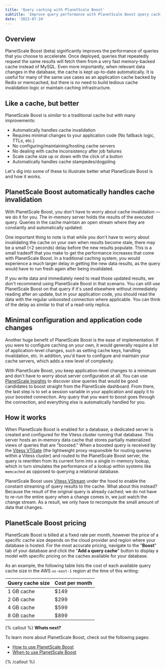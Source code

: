 ```yaml
---
title: 'Query caching with PlanetScale Boost'
subtitle: 'Improve query performance with PlanetScale Boost query caching.'
date: '2023-07-24'
---
```


## Overview

PlanetScale Boost (beta) significantly improves the performance of queries that you choose to accelerate. Once deployed, queries that repeatedly request the same results will fetch them from a very fast memory-backed cache instead of MySQL. Even more importantly, when relevant data changes in the database, the cache is kept up-to-date automatically. It is useful for many of the same use cases as an application cache backed by Redis or memcached, but there is no need to build tedious cache invalidation logic or maintain caching infrastructure.

## Like a cache, but better

PlanetScale Boost is _similar_ to a traditional cache but with many improvements:

- Automatically handles cache invalidation
- Requires minimal changes to your application code (No fallback logic, TTLs, etc.)
- No configuring/maintaining/hosting cache servers
- No dealing with cache inconsistency after job failures
- Scale cache size up or down with the click of a button
- Automatically handles cache stampedes/dogpiling

Let's dig into some of these to illustrate better what PlanetScale Boost is and how it works.

## PlanetScale Boost automatically handles cache invalidation

With PlanetScale Boost, you don't have to worry about cache invalidation &mdash; we do it for you. The in-memory server holds the results of the executed query. Queries in the cache maintain an open stream where they are constantly and automatically updated.

One important thing to note is that while you don't have to worry about invalidating the cache on your own when results become stale, there may be a small (\<2 seconds) delay before the new results populate. This is a small tradeoff that you make to get the performance increases that come with PlanetScale Boost. In a traditional caching system, you would experience a much larger delay in getting the new data results, as the query would have to run fresh again after being invalidated.

If you write data and immediately need to read those updated results, we don't recommend using PlanetScale Boost in that scenario. You can still use PlanetScale Boost on that query if it's used elsewhere without immediately reading after an update, but in your application code, you should read the data with the regular unboosted connection where applicable. You can think of the delay as similar to that of a read-only replica.

## Minimal configuration and application code changes

Another huge benefit of PlanetScale Boost is the ease of implementation. If you were to configure caching on your own, it would generally require a lot of application-level changes, such as setting cache keys, handling invalidation, etc. In addition, you'd have to configure and maintain your cache servers, which adds a new level of complexity.

With PlanetScale Boost, you keep application-level changes to a minimum and don't have to worry about server configuration at all. You can use [PlanetScale Insights](/docs/concepts/query-insights) to discover slow queries that would be good candidates to boost straight from the PlanetScale dashboard. From there, the last step is to set a session variable in your application and apply it to your boosted connection. Any query that you want to boost goes through the connection, and everything else is automatically handled for you.

## How it works

When PlanetScale Boost is enabled for a database, a dedicated server is created and configured for the Vitess cluster running that database. This server hosts an in-memory data cache that stores partially materialized views of queries that are "boosted." When a boosted query is received by the [Vitess VTGate](https://vitess.io/docs/17.0/concepts/vtgate) (the lightweight proxy responsible for routing queries within a Vitess cluster) and routed to the PlanetScale Boost server, the query is rewritten from its current form into a single in-memory lookup, which in turn simulates the performance of a lookup within systems like `memcached` as opposed to querying a relational database.

PlanetScale Boost uses [Vitess VStream](https://vitess.io/docs/17.0/concepts/vstream/) under the hood to enable the constant streaming of query results to the cache. What about this instead? Because the result of the original query is already cached; we do not have to re-run the entire query when a change comes in, we just watch the change stream. As a result, we only have to recompute the small amount of data that changes.

## PlanetScale Boost pricing

PlanetScale Boost is billed at a fixed rate per month, however the price of a specific cache size depends on the cloud provider and region where your database is hosted. For the most accurate pricing, navigate to the "**Boost**" tab of your database and click the "**Add a query cache**" button to display a model with specific pricing on the caches available for your database.

As an example, the following table lists the cost of each available query cache size in the AWS `us-east-1` region at the time of this writing:

| **Query cache size** | **Cost per month** |
| -------------------- | ------------------ |
| 1 GB cache           | $149               |
| 2 GB cache           | $299               |
| 4 GB cache           | $599               |
| 8 GB cache           | $899               |

{% callout %}
**Whats next?**

To learn more about PlanetScale Boost, check out the following pages:

- [How to use PlanetScale Boost](/docs/concepts/how-to-use-planetscale-boost)
- [When to use PlanetScale Boost](/docs/concepts/when-to-use-planetscale-boost)

{% /callout %}
